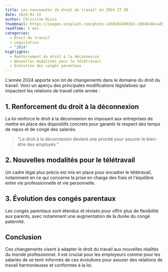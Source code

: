 ```yaml
---
title: Les nouveautés du droit du travail en 2024 IT XD
date: 2024-01-15
author: Christine Rizzo
thumbnail: https://images.unsplash.com/photo-1450101499163-c8848c66ca85?ixlib=rb-1.2.1&auto=format&fit=crop&w=1350&q=80
readTime: 5 min
categories:
  - Droit du travail
  - Législation
  - "2024"
highlights:
  - Renforcement du droit à la déconnexion
  - Nouvelles modalités pour le télétravail
  - Évolution des congés parentaux
---
```


L'année 2024 apporte son lot de changements dans le domaine du droit du travail. Voici un aperçu des principales modifications législatives qui impactent les relations de travail cette année :

## 1. Renforcement du droit à la déconnexion

La loi renforce le droit à la déconnexion en imposant aux entreprises de mettre en place des dispositifs concrets pour garantir le respect des temps de repos et de congé des salariés.

> "Le droit à la déconnexion devient une priorité pour assurer le bien-être des employés."

## 2. Nouvelles modalités pour le télétravail

Un cadre légal plus précis est mis en place pour encadrer le télétravail, notamment en ce qui concerne la prise en charge des frais et l'équilibre entre vie professionnelle et vie personnelle.

## 3. Évolution des congés parentaux

Les congés parentaux sont étendus et révisés pour offrir plus de flexibilité aux parents, avec notamment une augmentation de la durée du congé paternité.

## Conclusion

Ces changements visent à adapter le droit du travail aux nouvelles réalités du monde professionnel. Il est crucial pour les employeurs comme pour les salariés de se tenir informés de ces évolutions pour assurer des relations de travail harmonieuses et conformes à la loi.
